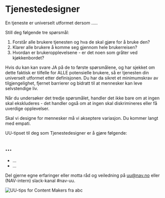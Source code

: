 # Tjenestedesigner
<p class="typo-ingress">En tjeneste er universelt utformet dersom .....</p>

Still deg følgende tre spørsmål: 
1. Forstår alle brukere tjenesten og hva de skal gjøre for å bruke den? 
2. Klarer alle brukere å komme seg gjennom hele brukerreisen? 
3. Hvordan er brukeropplevelsene - er det noen som gråter ved kjøkkenbordet?

Hvis du kan kan svare JA på de to første spørsmålene, og har sjekket om dette faktisk er tilfelle for ALLE potensielle brukere, så er tjenesten din universelt utformet etter definisjonen. Du har da sikret et minimumskrav av tilgjengelighet, fjernet barrierer og bidratt til at mennesker kan leve selvstendige liv. 

Når du undersøker det tredje spørsmålet, handler det ikke bare om at ingen skal ekskluderes - det handler også om at ingen skal diskrimineres eller få uverdige opplevelser. 

Skal vi designe for mennesker må vi akseptere variasjon. Du kommer langt med empati.

UU-tipset til deg som Tjenestedesigner er å gjøre følgende:
## ... 

* ...
* ...

Del gjerne egne erfaringer eller motta råd og veiledning på uu@nav.no eller (NAV-intern) slack-kanal #nav-uu.

<!-- Tror bildet må lastet opp til Github'en vår & renames Innholdsprodusent.pdf, sånn at vi kan lenke til: https://navikt.github.io/images/Innholdsprodusent.pdf -->
![UU-tips for Content Makers fra abc](https://navno.sharepoint.com/sites/universellutformingavikt/Shared%20Documents/Forms/AllItems.aspx?id=%2Fsites%2Funiversellutformingavikt%2FShared%20Documents%2FGeneral%2F16%20a11y%2Fa11y%5FTips4Teams%2Dcontentmakers%5F47667%2Epdf&parent=%2Fsites%2Funiversellutformingavikt%2FShared%20Documents%2FGeneral%2F16%20a11y)
